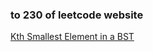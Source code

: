 ### to 230 of leetcode website

[Kth Smallest Element in a BST](https://leetcode-cn.com/problems/kth-smallest-element-in-a-bst/)